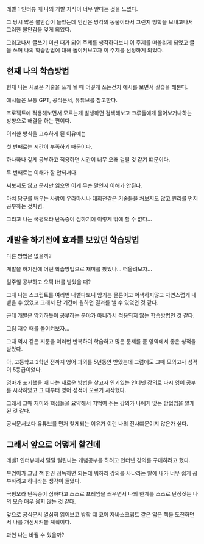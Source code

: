 레벨 1 인터뷰 때 나의 개발 지식이 너무 얕다는 것을 느꼈다.

그 당시 많은 불안감이 들었는데 인간은 망각의 동물이라서 그런지 방학을 보내고나서 그러한 불안감을 잊게 되었다.

그러고나서 글쓰기 미션 때가 되어 주제를 생각하다보니 이 주제를 떠올리게 되었고 글을 쓰며 나의 학습방법에 대해 돌이켜보고자 이 주제를 선정하게 되었다.

## 현재 나의 학습방법

현재 나는 새로운 기술을 쓰게 될 때 어떻게 쓰는건지 예시를 보면서 실습을 해본다.

예시들은 보통 GPT, 공식문서, 유튜브를 참고한다.

프로젝트에 적용해보면서 모르는게 발생하면 검색해보고 크루들에게 물어보거나하는 방향으로 해결을 하는 편이다.

이러한 방식을 고수하게 된 이유에는

첫 번째로는 시간이 부족하기 때문이다.

하나하나 깊게 공부하고 적용하면 시간이 너무 오래 걸릴 것 같기 떄문이다.

두 번째로는 이해가 잘 안되서다.

써보지도 않고 문서만 읽으면 이게 무슨 말인지 이해가 안된다.

마치 당구를 배우는 사람이 우라마시나 대회전같은 기술들을 쳐보지도 않고 원리를 먼저 공부하는 것처럼.

그리고 나는 국평오라 난독증이 심하기에 이렇게 밖에 할 수 없다...

## 개발을 하기전에 효과를 보았던 학습방법

다른 방법은 없을까?

개발을 하기전에 어떤 학습방법으로 재미를 봤었나... 떠올려보자...

일주일 공부하고 오픽 IH를 받았을 때?

그때 나는 스크립트를 여러번 내뱉다보니 암기는 물론이고 어색하지않고 자연스럽게 내뱉을 수 있었고 그래서 단 기간에 원하던 결과를 낼 수 있었던 것 같다.

근데 개발은 암기하듯이 공부하는 분야가 아니라서 적용되지 않는 학습방법인 것 같다.

그럼 재수 때를 돌이켜보자...

그때 역시 같은 지문을 여러번 반복하여 학습하고 많은 문제를 푼 영역에서 좋은 성적을 받았다.

아, 고등학교 2학년 전까지 영어 과외를 5년동안 받았는데 그럼에도 그때 모의고사 성적이 5등급이었다.

엄마가 포기했을 때 나는 새로운 방법을 찾고자 인기있는 인터넷 강의로 다시 영어 공부를 시작하였고 그 때부터 영어 성적이 오르기 시작했다.

그래서 그때 재미와 핵심들을 요약해서 떠먹여 주는 강의가 나에게 맞는 방법임을 알게 된 것 같다.

공식문서보다 유튜브를 먼저 찾게되는 이유가 이런 나의 전사떄문이지 않은가 싶다.

## 그래서 앞으로 어떻게 할건데

레벨1 인터뷰에서 탈탈 털린나는 개념공부를 하려고 인터넷 강의를 구매하려고 했다.

부엉이가 그냥 책 한권 정독하면 되는데 뭐하러 강의를 사냐라는 말에 내가 너무 쉽게 공부하려고 하나라는 생각이 들었다.

국평오라 난독증이 심하다고 스스로 프레임을 씌우면서 나의 한계를 스스로 단정짓는 나의 모습 매우 옳지 않는 것 같다.

앞으로 공식문서 열심히 읽어보고 방학 떄 코어 자바스크립트 같은 얇은 책을 도전하면서 나를 개선시켜볼 계획이다.

과연 나는 바뀔 수 있을까?
